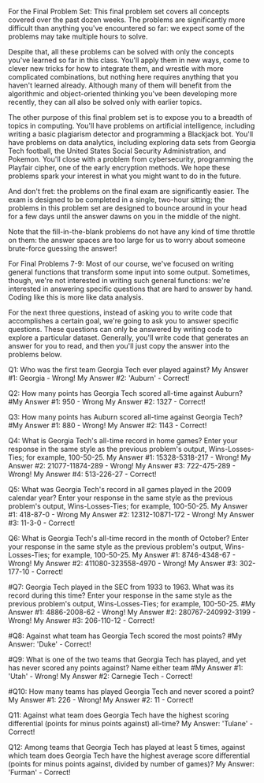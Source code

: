 For the Final Problem Set: 
This final problem set covers all concepts covered over the past dozen weeks. The problems are significantly more difficult than anything you've encountered so far: we expect some of the problems may take multiple hours to solve.

Despite that, all these problems can be solved with only the concepts you've learned so far in this class. You'll apply them in new ways, come to clever new tricks for how to integrate them, and wrestle with more complicated combinations, but nothing here requires anything that you haven't learned already. Although many of them will benefit from the algorithmic and object-oriented thinking you've been developing more recently, they can all also be solved only with earlier topics.

The other purpose of this final problem set is to expose you to a breadth of topics in computing. You'll have problems on artificial intelligence, including writing a basic plagiarism detector and programming a Blackjack bot. You'll have problems on data analytics, including exploring data sets from Georgia Tech football, the United States Social Security Administration, and Pokemon. You'll close with a problem from cybersecurity, programming the Playfair cipher, one of the early encryption methods. We hope these problems spark your interest in what you might want to do in the future.

And don't fret: the problems on the final exam are significantly easier. The exam is designed to be completed in a single, two-hour sitting; the problems in this problem set are designed to bounce around in your head for a few days until the answer dawns on you in the middle of the night.

Note that the fill-in-the-blank problems do not have any kind of time throttle on them: the answer spaces are too large for us to worry about someone brute-force guessing the answer!

For Final Problems 7-9:
Most of our course, we've focused on writing general functions that transform some input into some output. Sometimes, though, we're not interested in writing such general functions: we're interested in answering specific questions that are hard to answer by hand. Coding like this is more like data analysis.

For the next three questions, instead of asking you to write code that accomplishes a certain goal, we're going to ask you to answer specific questions. These questions can only be answered by writing code to explore a particular dataset. Generally, you'll write code that generates an answer for you to read, and then you'll just copy the answer into the problems below.

Q1: Who was the first team Georgia Tech ever played against?
My Answer #1: Georgia - Wrong!
My Answer #2: 'Auburn' - Correct!

Q2: How many points has Georgia Tech scored all-time against Auburn?
#My Answer #1: 950 - Wrong
My Answer #2: 1327 - Correct!

Q3: How many points has Auburn scored all-time against Georgia Tech?
#My Answer #1: 880 - Wrong!
My Answer #2: 1143 - Correct!

Q4: What is Georgia Tech's all-time record in home games? Enter your response in the same style as the previous problem's output, Wins-Losses-Ties; for example, 100-50-25.
My Answer #1: 15328-5318-217 - Wrong!
My Answer #2: 21077-11874-289 - Wrong!
My Answer #3: 722-475-289 - Wrong!
My Answer #4: 513-226-27 - Correct!

Q5: What was Georgia Tech's record in all games played in the 2009 calendar year? Enter your response in the same style as the previous problem's output, Wins-Losses-Ties; for example, 100-50-25.
My Answer #1: 418-87-0 - Wrong
My Answer #2: 12312-10871-172 - Wrong!
My Answer #3: 11-3-0 - Correct!

Q6: What is Georgia Tech's all-time record in the month of October? Enter your response in the same style as the previous problem's output, Wins-Losses-Ties; for example, 100-50-25.
My Answer #1: 8746-4348-67 - Wrong!
My Answer #2: 411080-323558-4970 - Wrong!
My Answer #3: 302-177-10 - Correct!

#Q7: Georgia Tech played in the SEC from 1933 to 1963. What was its record during this time? Enter your response in the same style as the previous problem's output, Wins-Losses-Ties; for example, 100-50-25.
#My Answer #1: 4886-2008-62 - Wrong!
My Answer #2: 280767-240992-3199 - Wrong!
My Answer #3: 206-110-12 - Correct!

#Q8: Against what team has Georgia Tech scored the most points?
#My Answer: 'Duke' - Correct!

#Q9: What is one of the two teams that Georgia Tech has played, and yet has never scored any points against? Name either team
#My Answer #1: 'Utah' - Wrong!
My Answer #2: Carnegie Tech - Correct!

#Q10: How many teams has played Georgia Tech and never scored a point?
My Answer #1: 226 - Wrong!
My Answer #2: 11 - Correct!

Q11: Against what team does Georgia Tech have the highest scoring differential (points for minus points against) all-time?
My Answer: 'Tulane' - Correct!

Q12: Among teams that Georgia Tech has played at least 5 times, against which team does Georgia Tech have the highest average score differential (points for minus points against, divided by number of games)?
My Answer: 'Furman' - Correct!
